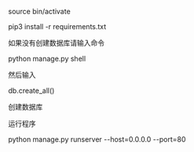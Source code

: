 source bin/activate

pip3 install -r requirements.txt

如果没有创建数据库请输入命令

python manage.py shell

然后输入

db.create_all()

创建数据库





运行程序

python manage.py runserver  --host=0.0.0.0 --port=80

